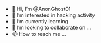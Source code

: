 - 👋 Hi, I’m @AnonGhost01
- 👀 I’m interested in hacking activity
- 🌱 I’m currently learning 
- 💞️ I’m looking to collaborate on ...
- 📫 How to reach me ...

<!---
AnonGhost01/AnonGhost01 is a ✨ special ✨ repository because its `README.md` (this file) appears on your GitHub profile.
You can click the Preview link to take a look at your changes.
--->
